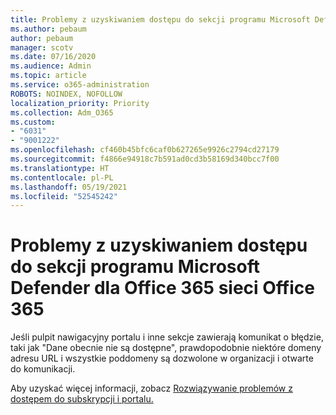 ```yaml
---
title: Problemy z uzyskiwaniem dostępu do sekcji programu Microsoft Defender dla Office 365 sieci Office 365
ms.author: pebaum
author: pebaum
manager: scotv
ms.date: 07/16/2020
ms.audience: Admin
ms.topic: article
ms.service: o365-administration
ROBOTS: NOINDEX, NOFOLLOW
localization_priority: Priority
ms.collection: Adm_O365
ms.custom:
- "6031"
- "9001222"
ms.openlocfilehash: cf460b45bfc6caf0b627265e9926c2794cd27179
ms.sourcegitcommit: f4866e94918c7b591ad0cd3b58169d340bcc7f00
ms.translationtype: HT
ms.contentlocale: pl-PL
ms.lasthandoff: 05/19/2021
ms.locfileid: "52545242"
---
```

# <a name="issues-accessing-sections-of-microsoft-defender-for-office-365-portal"></a>Problemy z uzyskiwaniem dostępu do sekcji programu Microsoft Defender dla Office 365 sieci Office 365

Jeśli pulpit nawigacyjny portalu i inne sekcje zawierają komunikat o błędzie, taki jak "Dane obecnie nie są dostępne", prawdopodobnie niektóre domeny adresu URL i wszystkie poddomeny są dozwolone w organizacji i otwarte do komunikacji. 

Aby uzyskać więcej informacji, zobacz [Rozwiązywanie problemów z dostępem do subskrypcji i portalu.](/windows/security/threat-protection/microsoft-defender-atp/troubleshoot-onboarding-error-messages#data-currently-isnt-available-on-some-sections-of-the-portal)